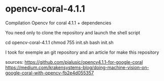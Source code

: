# opencv-coral-4.1.1

Compilation Opencv for coral 4.1.1 + dependencies

You need only to clone the repository and launch the shell script

cd opencv-coral-4.1.1
chmod 755 init.sh
bash init.sh

I took for exemple an git repository and an article for make this repository

sources: https://github.com/pjalusic/opencv4.1.1-for-google-coral
         https://medium.com/krakensystems-blog/doing-machine-vision-on-google-coral-with-opencv-fb2e4d055357